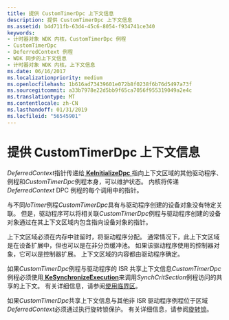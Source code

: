 ```yaml
---
title: 提供 CustomTimerDpc 上下文信息
description: 提供 CustomTimerDpc 上下文信息
ms.assetid: b4d711fb-63d4-45c6-8054-f934741ce340
keywords:
- 计时器对象 WDK 内核，CustomTimerDpc 例程
- CustomTimerDpc
- DeferredContext 例程
- WDK 同步的上下文信息
- 计时器对象 WDK 内核，上下文信息
ms.date: 06/16/2017
ms.localizationpriority: medium
ms.openlocfilehash: 1b616ad73439601e072b8f0238f6b76d5497a73f
ms.sourcegitcommit: a33b7978e22d5bb9f65ca7056f955319049a2e4c
ms.translationtype: MT
ms.contentlocale: zh-CN
ms.lasthandoff: 01/31/2019
ms.locfileid: "56545901"
---
```

# <a name="providing-customtimerdpc-context-information"></a>提供 CustomTimerDpc 上下文信息





*DeferredContext*指针传递给[ **KeInitializeDpc** ](https://msdn.microsoft.com/library/windows/hardware/ff552130)指向上下文区域的其他驱动程序、 例程和*CustomTimerDpc*例程本身，可以维护状态。 内核将传递*DeferredContext* DPC 例程的每个调用中的指针。

与不同*IoTimer*例程*CustomTimerDpc*具有与驱动程序创建的设备对象没有特定关联。 但是，驱动程序可以将相关联*CustomTimerDpc*例程与驱动程序创建的设备对象通过在其上下文区域内包含指向设备对象的指针。

上下文区域必须在内存中驻留时，将驱动程序分配。 通常情况下，此上下文区域是在设备扩展中，但也可以是在非分页缓冲池。 如果该驱动程序使用的控制器对象，它可以是控制器扩展。 上下文区域的内容都由驱动程序确定。

如果*CustomTimerDpc*例程与驱动程序的 ISR 共享上下文信息*CustomTimerDpc*例程必须使用[ **KeSynchronizeExecution**](https://msdn.microsoft.com/library/windows/hardware/ff553302)来调用*SynchCritSection*例程访问的共享的上下文。 有关详细信息，请参阅[使用临界区](using-critical-sections.md)。

如果*CustomTimerDpc*共享上下文信息与其他非 ISR 驱动程序例程位于区域*DeferredContext*必须通过执行旋转锁保护。 有关详细信息，请参阅[旋转锁](spin-locks.md)。

 

 




